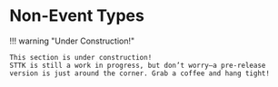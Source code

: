 # Non-Event Types

!!! warning "Under Construction!"

    This section is under construction!
    STTK is still a work in progress, but don’t worry—a pre-release version is just around the corner. Grab a coffee and hang tight!